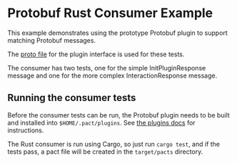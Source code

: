 # Protobuf Rust Consumer Example

This example demonstrates using the prototype Protobuf plugin to support matching Protobuf messages.

The [proto file](../../../proto/plugin.proto) for the plugin interface is used for these tests.  

The consumer has two tests, one for the simple InitPluginResponse message and one for the more complex
InteractionResponse message.

## Running the consumer tests

Before the consumer tests can be run, the Protobuf plugin needs to be built and installed into `$HOME/.pact/plugins`.
See [the plugins docs](../../../plugins/protobuf/README.md) for instructions.

The Rust consumer is run using Cargo, so just run `cargo test`, and 
if the tests pass, a pact file will be created in the `target/pacts` directory.
